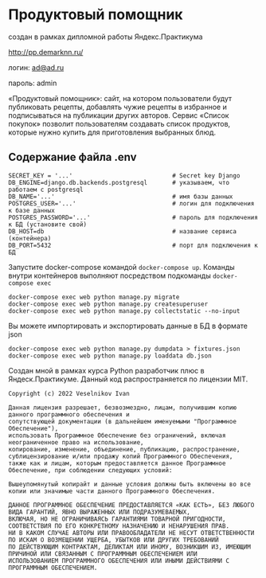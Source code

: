 
# Продуктовый помощник

создан в рамках дипломной работы Яндекс.Практикума


http://pp.demarknn.ru/

логин: ad@ad.ru

пароль: admin


«Продуктовый помощник»: сайт, на котором пользователи будут публиковать рецепты, 
добавлять чужие рецепты в избранное и подписываться на публикации других авторов. 
Сервис «Список покупок» позволит пользователям создавать список продуктов, 
которые нужно купить для приготовления выбранных блюд.


## Содержание файла .env

```
SECRET_KEY = '...'                            # Secret key Django
DB_ENGINE=django.db.backends.postgresql       # указываем, что работаем с postgresql
DB_NAME='...'                                 # имя базы данных
POSTGRES_USER='...'                           # логин для подключения к базе данных
POSTGRES_PASSWORD='...'                       # пароль для подключения к БД (установите свой)
DB_HOST=db                                    # название сервиса (контейнера)
DB_PORT=5432                                  # порт для подключения к БД 
```

Запустите docker-compose командой ```docker-compose up```. 
Команды внутри контейнеров выполняют посредством подкоманды ```docker-compose exec```
```
docker-compose exec web python manage.py migrate
docker-compose exec web python manage.py createsuperuser
docker-compose exec web python manage.py collectstatic --no-input 
```

Вы можете импортировать и экспортировать данные в БД в формате json
```
docker-compose exec web python manage.py dumpdata > fixtures.json 
docker-compose exec web python manage.py loaddata db.json 
```

Создан мной в рамках курса Python разработчик плюс в Яндеск.Практикуме. 
Данный код распространяется по лицензии MIT. 

```
Copyright (c) 2022 Veselnikov Ivan

Данная лицензия разрешает, безвозмездно, лицам, получившим копию данного программного обеспечения и 
сопутствующей документации (в дальнейшем именуемыми "Программное Обеспечение"), 
использовать Программное Обеспечение без ограничений, включая неограниченное право на использование, 
копирование, изменение, объединение, публикацию, распространение, сублицензирование и/или продажу копий Программного Обеспечения, 
также как и лицам, которым предоставляется данное Программное Обеспечение, при соблюдении следующих условий:

Вышеупомянутый копирайт и данные условия должны быть включены во все копии или значимые части данного Программного Обеспечения.

ДАННОЕ ПРОГРАММНОЕ ОБЕСПЕЧЕНИЕ ПРЕДОСТАВЛЯЕТСЯ «КАК ЕСТЬ», БЕЗ ЛЮБОГО ВИДА ГАРАНТИЙ, ЯВНО ВЫРАЖЕННЫХ ИЛИ ПОДРАЗУМЕВАЕМЫХ, 
ВКЛЮЧАЯ, НО НЕ ОГРАНИЧИВАЯСЬ ГАРАНТИЯМИ ТОВАРНОЙ ПРИГОДНОСТИ, СООТВЕТСТВИЯ ПО ЕГО КОНКРЕТНОМУ НАЗНАЧЕНИЮ И НЕНАРУШЕНИЯ ПРАВ. 
НИ В КАКОМ СЛУЧАЕ АВТОРЫ ИЛИ ПРАВООБЛАДАТЕЛИ НЕ НЕСУТ ОТВЕТСТВЕННОСТИ ПО ИСКАМ О ВОЗМЕЩЕНИИ УЩЕРБА, УБЫТКОВ ИЛИ ДРУГИХ ТРЕБОВАНИЙ 
ПО ДЕЙСТВУЮЩИМ КОНТРАКТАМ, ДЕЛИКТАМ ИЛИ ИНОМУ, ВОЗНИКШИМ ИЗ, ИМЕЮЩИМ ПРИЧИНОЙ ИЛИ СВЯЗАННЫМ С ПРОГРАММНЫМ ОБЕСПЕЧЕНИЕМ ИЛИ 
ИСПОЛЬЗОВАНИЕМ ПРОГРАММНОГО ОБЕСПЕЧЕНИЯ ИЛИ ИНЫМИ ДЕЙСТВИЯМИ С ПРОГРАММНЫМ ОБЕСПЕЧЕНИЕМ.
```
